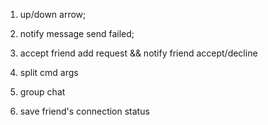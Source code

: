 1. up/down arrow;

2. notify message send failed;

3. accept friend add request && notify friend accept/decline

4. split cmd args

5. group chat

6. save friend's connection status
